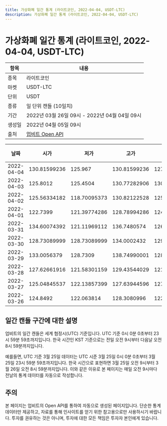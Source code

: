 ```yaml
---
title: 가상화폐 일간 통계 (라이트코인, 2022-04-04, USDT-LTC)
description: 가상화폐 일간 통계 (라이트코인, 2022-04-04, USDT-LTC)
---
```



가상화폐 일간 통계 (라이트코인, 2022-04-04, USDT-LTC)
===

|항목|내용|
|--|--|
|종목|라이트코인|
|마켓|USDT-LTC|
|단위|USDT|
|종류|일 단위 캔들 (10일치)|
|기간|2022년 03월 26일 09시 - 2022년 04월 04일 09시|
|생성일|2022년 04월 05일 09시|
|출처|[업비트 Open API](https://docs.upbit.com)|


|날짜|시가|저가|고가|종가|비고|
|--|--|--|--|--|--|
|2022-04-04|130.81599236|125.967|130.81599236|127.161|    |
|2022-04-03|125.8012|125.4504|130.77282906|130.77282906|    |
|2022-04-02|125.56334182|118.70095373|130.82122528|125.9514|    |
|2022-04-01|122.7399|121.39774286|128.78994286|124.07650011|    |
|2022-03-31|134.60074392|121.11969112|136.7480574|126.37185212|    |
|2022-03-30|128.73089999|128.73089999|134.0002432|129.42472942|    |
|2022-03-29|133.0056379|128.7309|138.74990001|128.7309|    |
|2022-03-28|127.62661916|121.58301159|129.43544029|121.58301159|    |
|2022-03-27|125.04845537|122.13857399|127.63944596|127.62661916|    |
|2022-03-26|124.8492|122.063814|128.3080996|122.13857399|    |


일간 캔들 구간에 대한 설명
---


업비트의 일간 캔들은 세계 협정시(UTC) 기준입니다. 
UTC 기준 0시 0분 0초부터 23시 59분 59초까지입니다. 
한국 시간인 KST 기준으로는 전일 오전 9시부터 다음날 오전 8시 59분까지입니다. 


예를들면, UTC 기준 3월 25일 데이터는 UTC 시준 3월 25일 0시 0분 0초부터 3월 25일 23시 59분 59초까지입니다. 
한국 시간으로 표현하면 3월 25일 오전 9시부터 3월 26일 오전 8시 59분까지입니다. 
이와 같은 이유로 본 페이지는 매일 오전 9시마다 전날의 통계 데이터를 자동으로 작성합니다. 


주의
---


본 페이지는 업비트의 Open API를 통하여 자동으로 생성된 페이지입니다. 
단순한 통계 데이터만 제공하고, 자료를 통해 인사이트를 얻기 위한 참고용으로만 사용하시기 바랍니다. 
투자를 권유하는 것은 아니며, 투자에 대한 모든 책임은 투자자 본인에게 있습니다. 
